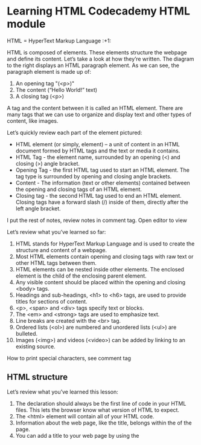 <h1>Learning HTML Codecademy HTML module</h1>

<p>HTML = HyperText Markup Language :+1: </p>

<body>
   <p> 
     HTML is composed of elements. These elements structure the webpage and define its content. Let’s take a look at how they’re written.
     The diagram to the right displays an HTML paragraph element. As we can see, the paragraph element is made up of:

  <ol>
    <li>An opening tag &quot;(&lt;p&gt;)&quot;</li>
    <li>The content (“Hello World!” text)</li>
    <li>A closing tag (&lt;p&gt;)</li>
  </ol> 
    A tag and the content between it is called an HTML element. There are many tags that we can use to organize and display text and other types of content, like images.
  </p>

<p>Let’s quickly review each part of the element pictured:
<ul>
   <li>HTML element (or simply, element) &ndash; a unit of content in an HTML document formed by HTML tags and the text or media it contains.</li>
   <li>HTML Tag - the element name, surrounded by an opening (&lt;) and closing (&gt;) angle bracket.</li>
   <li>Opening Tag - the first HTML tag used to start an HTML element. The tag type is surrounded by opening and closing angle brackets.</li>
   <li>Content - The information (text or other elements) contained between the opening and closing tags of an HTML element.</li>
   <li>Closing tag - the second HTML tag used to end an HTML element. Closing tags have a forward slash (/) inside of them, directly after the left angle bracket.</li>
</ul>
</p>

   <p> I put the rest of notes, review notes in comment tag. Open editor to view </p>

   <p>Let’s review what you’ve learned so far:
   <ol>
     <li>HTML stands for HyperText Markup Language and is used to create the structure and content of a webpage.</li>
     <li>Most HTML elements contain opening and closing tags with raw text or other HTML tags between them.</li>
     <li>HTML elements can be nested inside other elements. The enclosed element is the child of the enclosing parent element.</li>
     <li>Any visible content should be placed within the opening and closing &lt;body&gt; tags.</li>
     <li>Headings and sub-headings, &lt;h1&gt; to &lt;h6&gt; tags, are used to provide titles for sections of content.</li>
     <li>&lt;p&gt;, &lt;span&gt; and &lt;div&gt; tags specify text or blocks.</li>
     <li>The &lt;em&gt; and &lt;strong&gt; tags are used to emphasize text.</li>
     <li>Line breaks are created with the &lt;br&gt; tag.</li>
     <li>Ordered lists (&lt;ol&gt;) are numbered and unordered lists (&lt;ul&gt;) are bulleted.</li>
     <li>Images (&lt;img&gt;) and videos (&lt;video&gt;) can be added by linking to an existing source.</li>
  </ol>      
  </p>

<p>How to print special characters, see comment tag</p>

<!--
Special characters in HTML, such as '<', '>', '"' and '&' can be printed using the following format:

&name;
where name would be replaced by a character name. The most common would then be

&lt;   =   <    (less than)
&gt;   =   >    (greater than)
&amp;  =   &    (ampersand)
&quot; =   "    (double quote)

So to write <html> you would write in HTML: &lt;html&gt;
-->


<h2>HTML structure</h2> 

<p>Let’s review what you’ve learned this lesson:
  <ol>
     <li>The <!DOCTYPE html> declaration should always be the first line of code in your HTML files. This lets the browser know what version of HTML to expect.</li>
     <li>The &lt;html&gt; element will contain all of your HTML code.</li>
     <li>Information about the web page, like the title, belongs within the <head> of the page.</li>
     <li>You can add a title to your web page by using the <title> element, inside of the head.</li>
     <li>A webpage’s title appears in a browser’s tab.</li>
     <li>Anchor tags (&lt;a&gt;) are used to link to internal pages, external pages or content on the same page.</li>
     <li>You can create sections on a webpage and jump to them using <a> tags and adding ids to the elements you wish to jump to.</li>
     <li>Whitespace between HTML elements helps make code easier to read while not changing how elements appear in the browser.</li>
     <li>Indentation also helps make code easier to read. It makes parent-child relationships visible.</li>
     <li>Comments are written in HTML using the following syntax: &lt;!-- comment --&gt;.</li>
     </ol>
  </p>

<h2>Introduction to Tables</h2>

<p> There are many websites on the Internet that display information like stock prices, sports scores, invoice data, and more. This data is tabular in nature, meaning that a table is often the best way of presenting the data. In this part of the course, we’ll learn how to use the HTML &lt;table&gt; element to present information in a two-dimensional table to the users. </p>

<p> Let’s get started! </p>

<div id="table">
<table>
  <tr> <!-- Row 1 -->
    <th></th>
    <th>Saturday</th>
    <th>Sunday</th>
  </tr>
  <tr> <!-- Row 2 -->
    <th>Morning</th>
    <td rowspan="2">Work</td>
    <td rowspan="3">Relax</td>
  </tr>
  <tr> <!-- Row 3 -->
    <th>Afternoon</th>
  </tr>
  <tr> <!-- Row 4 -->
    <th>Evening</th>
    <td>Dinner</td>
  </tr>
</table>
</div>


<p>Great job! In this lesson, we learned how to create a table, add data to it, and section the table into smaller parts that make it easier to read.</p>

<p>Let’s review what we’ve learned so far: 
  <ol>
     <li>The &lt;table&gt; element creates a table.</li>
     <li>The &lt;tr&gt; element adds rows to a table.</li>
     <li>To add data to a row, you can use the &lt;td&lg; element.</li>
     <li>Table headings clarify the meaning of data. Headings are added with the &lt;th&gt; element.</li>
     <li>Table data can span columns using the colspan attribute.</li>
     <li>Table data can span rows using the rowspan attribute.</li>
     <li>Tables can be split into three main sections: a head, a body, and a footer.</li>
     <li>A table’s head is created with the &lt;thead&gt; element.</li>
     <li>A table’s body is created with the &lt;tbody&gt; element.</li>
     <li>A table’s footer is created with the &lt;tfoot&gt; element.</li>
     <li>All the CSS properties you learned about in this course can be applied to tables and their data.</li>
  </ol>
      
   Congratulations on completing HTML Tables!
</p>

```
<!DOCTYPE html>
<html>
  <head>
    <title>Ship To It - Company Packing List</title>
    <link
      href="https://fonts.googleapis.com/css?family=Lato: 100,300,400,700|Luckiest+Guy|Oxygen:300,400"
      rel="stylesheet"
    />
    <link href="style.css" type="text/css" rel="stylesheet" />
  </head>
  <body>
    <ul class="navigation">
      <li>
        <img
          src="https://content.codecademy.com/courses/web-101/unit-9/htmlcss1-img_logo-shiptoit.png"
          height="20px;"
        />
      </li>
      <li class="active">Action List</li>
      <li>Profiles</li>
      <li>Settings</li>
    </ul>

    <div class="search">Search the table</div>

    <table>
      <thead>
        <tr>
          <th scope="col">Company Name</th>
          <th scope="col">Number of Items to Ship</th>
          <th scope="col">Next Action</th>
        </tr>
      </thead>

      <tbody>
        <tr>
          <td>Adam's Greenworks</td>
          <td>14</td>
          <td>Package Items</td>
        </tr>
        <tr>
          <td>Davie's Burgers</td>
          <td>2</td>
          <td>Send Invoice</td>
        </tr>
        <tr>
          <td>Baker's Bike Shop</td>
          <td>3</td>
          <td>Send Invoice</td>
        </tr>
        <tr>
          <td>Miss Sally's Southern</td>
          <td>4</td>
          <td>Ship</td>
        </tr>
        <tr>
          <td>Summit Resort Rentals</td>
          <td>4</td>
          <td>Ship</td>
        </tr>
        <tr>
          <td>Strike Fitness</td>
          <td colspan="2">1</td>
          <td>Enter Order</td>
        </tr>
      </tbody>
      <tfoot>
        <td>Total</td>
        <td>28</td>
      </tfoot>
    </table>
  </body>
</html>
```

<div id="table2">
<table>
      <thead>
        <tr>
          <th scope="col">Company Name</th>
          <th scope="col">Number of Items to Ship</th>
          <th scope="col">Next Action</th>
        </tr>
      </thead>

      <tbody>
        <tr>
          <td>Adam's Greenworks</td>
          <td>14</td>
          <td>Package Items</td>
        </tr>
        <tr>
          <td>Davie's Burgers</td>
          <td>2</td>
          <td>Send Invoice</td>
        </tr>
        <tr>
          <td>Baker's Bike Shop</td>
          <td>3</td>
          <td>Send Invoice</td>
        </tr>
        <tr>
          <td>Miss Sally's Southern</td>
          <td>4</td>
          <td>Ship</td>
        </tr>
        <tr>
          <td>Summit Resort Rentals</td>
          <td>4</td>
          <td>Ship</td>
        </tr>
        <tr>
          <td>Strike Fitness</td>
          <td colspan="2">1</td>
          <td>Enter Order</td>
        </tr>
      </tbody>
      <tfoot>
        <td>Total</td>
        <td>28</td>
      </tfoot>
    </table>
</div>

<h2>Introduction to HTML Forms</h2>

<p>Forms are a part of everyday life. When we use a physical form in real life, we write down information and give it to someone to process. Think of the times you’ve had to fill out information for various applications like a job, or a bank account, or dropped off a completed suggestion card — each instance is a form!

Just like a physical form, an HTML <form> element is responsible for collecting information to send somewhere else. Every time we browse the internet we come into contact with many forms and we might not even realize it. There’s a good chance that if you’re typing into a text field or providing an input, the field that you’re typing into is part of a <form>!

In this lesson, we’ll go over the structure and syntax of a <form> and the many elements that populate it.</p>


<picture>
  <source media="(prefers-color-scheme: dark)" srcset="https://user-images.githubusercontent.com/25423296/163456776-7f95b81a-f1ed-45f7-b7ab-8fa810d529fa.png">
  <source media="(prefers-color-scheme: light)" srcset="https://user-images.githubusercontent.com/25423296/163456779-a8556205-d0a5-45e2-ac17-42d089e3c3f8.png">
  <img alt="Shows an illustrated sun in light mode and a moon with stars in dark mode." src="https://user-images.githubusercontent.com/25423296/163456779-a8556205-d0a5-45e2-ac17-42d089e3c3f8.png">
</picture>

</body>


